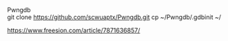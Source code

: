 Pwngdb  
git clone https://github.com/scwuaptx/Pwngdb.git
cp ~/Pwngdb/.gdbinit ~/  

https://www.freesion.com/article/7871636857/  
